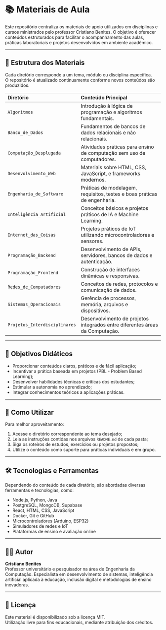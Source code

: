 # 📚 Materiais de Aula

Este repositório centraliza os materiais de apoio utilizados em disciplinas e cursos ministrados pelo professor Cristiano Benites. O objetivo é oferecer conteúdos estruturados para facilitar o acompanhamento das aulas, práticas laboratoriais e projetos desenvolvidos em ambiente acadêmico.

---

## 📂 Estrutura dos Materiais

Cada diretório corresponde a um tema, módulo ou disciplina específica.  
O repositório é atualizado continuamente conforme novos conteúdos são produzidos.

| Diretório | Conteúdo Principal |
|:----------|:-------------------|
| `Algoritmos` | Introdução à lógica de programação e algoritmos fundamentais. |
| `Banco_de_Dados` | Fundamentos de bancos de dados relacionais e não relacionais. |
| `Computação_Desplugada` | Atividades práticas para ensino de computação sem uso de computadores. |
| `Desenvolvimento_Web` | Materiais sobre HTML, CSS, JavaScript, e frameworks modernos. |
| `Engenharia_de_Software` | Práticas de modelagem, requisitos, testes e boas práticas de engenharia. |
| `Inteligência_Artificial` | Conceitos básicos e projetos práticos de IA e Machine Learning. |
| `Internet_das_Coisas` | Projetos práticos de IoT utilizando microcontroladores e sensores. |
| `Programação_Backend` | Desenvolvimento de APIs, servidores, bancos de dados e autenticação. |
| `Programação_Frontend` | Construção de interfaces dinâmicas e responsivas. |
| `Redes_de_Computadores` | Conceitos de redes, protocolos e comunicação de dados. |
| `Sistemas_Operacionais` | Gerência de processos, memória, arquivos e dispositivos. |
| `Projetos_Interdisciplinares` | Desenvolvimento de projetos integrados entre diferentes áreas da Computação. |

---

## 🎯 Objetivos Didáticos

- Proporcionar conteúdos claros, práticos e de fácil aplicação;
- Incentivar a prática baseada em projetos (PBL - Problem Based Learning);
- Desenvolver habilidades técnicas e críticas dos estudantes;
- Estimular a autonomia no aprendizado;
- Integrar conhecimentos teóricos a aplicações práticas.

---

## 🚀 Como Utilizar

Para melhor aproveitamento:

1. Acesse o diretório correspondente ao tema desejado;
2. Leia as instruções contidas nos arquivos `README.md` de cada pasta;
3. Siga os roteiros de estudos, exercícios ou projetos propostos;
4. Utilize o conteúdo como suporte para práticas individuais e em grupo.

---

## 🛠️ Tecnologias e Ferramentas

Dependendo do conteúdo de cada diretório, são abordadas diversas ferramentas e tecnologias, como:

- Node.js, Python, Java
- PostgreSQL, MongoDB, Supabase
- React, HTML, CSS, JavaScript
- Docker, Git e GitHub
- Microcontroladores (Arduino, ESP32)
- Simuladores de redes e IoT
- Plataformas de ensino e avaliação online

---

## 👨‍🏫 Autor

**Cristiano Benites**  
Professor universitário e pesquisador na área de Engenharia da Computação. Especialista em desenvolvimento de sistemas, inteligência artificial aplicada à educação, inclusão digital e metodologias de ensino inovadoras.

---

## 📄 Licença

Este material é disponibilizado sob a licença MIT.  
Utilização livre para fins educacionais, mediante atribuição dos créditos.


